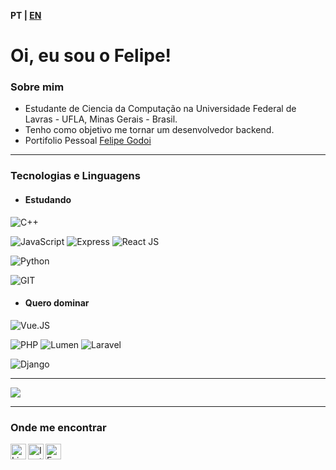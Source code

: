 <b style="text-align:right"> PT | <a href="https://github.com/felipecarvalhogodoi98/felipecarvalhogodoi98/blob/main/README_en-us.md">EN</a> </b>

# Oi, eu sou o Felipe!

### Sobre mim
- Estudante de Ciencia da Computação na Universidade Federal de Lavras - UFLA, Minas Gerais - Brasil.
- Tenho como objetivo me tornar um desenvolvedor backend.
- Portifolio Pessoal <a href="https://felipecarvalhogodoi98.github.io/portifolio/">Felipe Godoi</a>

---

### Tecnologias e Linguagens

* #### Estudando

![C++](https://img.shields.io/badge/-C++-333?style=for-the-badge&logo=c%2B%2B)

![JavaScript](https://img.shields.io/badge/-Javascript-333?style=for-the-badge&logo=javascript)
![Express](https://img.shields.io/badge/-Express-333?style=for-the-badge&logo=express)
![React JS](https://img.shields.io/badge/-React-333?style=for-the-badge&logo=react)

![Python](https://img.shields.io/badge/-Python-333?style=for-the-badge&logo=python)

![GIT](https://img.shields.io/badge/-GIT-333?style=for-the-badge&logo=git)

* #### Quero dominar

![Vue.JS](https://img.shields.io/badge/-Vue.js-333?style=for-the-badge&logo=vue.js)

![PHP](https://img.shields.io/badge/-PHP-333?style=for-the-badge&logo=php)
![Lumen](https://img.shields.io/badge/-Lumen-333?style=for-the-badge&logo=lumen)
![Laravel](https://img.shields.io/badge/-Laravel-333?style=for-the-badge&logo=laravel)

![Django](https://img.shields.io/badge/-Django-333?style=for-the-badge&logo=django)

---

<!-- ![](https://github-readme-stats.vercel.app/api?username=felipecarvalhogodoi98&show_icons=true&theme=dracula) -->

![](https://github-readme-stats.vercel.app/api/top-langs/?username=felipecarvalhogodoi98&layout=compact&theme=dracula)

---

### Onde me encontrar

<a target="_blank" href="https://www.linkedin.com/in/felipecarvalhogodoi">
  <img align="left" alt="LinkedIN" width="25px" src="https://logospng.org/download/linkedin/logo-linkedin-icon-2048.png" /> 
</a>

<a target="_blank" href="https://www.instagram.com/felipecgodoi/?hl=pt-br">
  <img align="left" alt="Instagram" width="25px" src="https://upload.wikimedia.org/wikipedia/commons/thumb/e/e7/Instagram_logo_2016.svg/1200px-Instagram_logo_2016.svg.png" />
</a>

<a target="_blank" href="mailto:felipecarvalhogodoi98@gmail.com">
  <img align="left" alt="E-mail" width="25px" src="https://logodownload.org/wp-content/uploads/2018/03/gmail-logo-16.png" />
</a>

<br>
